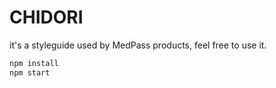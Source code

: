 # CHIDORI

it's a styleguide used by MedPass products, feel free to use it.

```bash
npm install
npm start
```